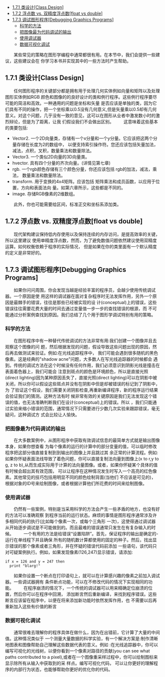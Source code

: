 <!-- TOC -->

- [1.7.1 类设计[Class Design]](#171-%E7%B1%BB%E8%AE%BE%E8%AE%A1class-design)
- [1.7.2 浮点数 vs. 双精度浮点数[float vs double]](#172-%E6%B5%AE%E7%82%B9%E6%95%B0-vs-%E5%8F%8C%E7%B2%BE%E5%BA%A6%E6%B5%AE%E7%82%B9%E6%95%B0float-vs-double)
- [1.7.3 调试图形程序[Debugging Graphics Programs]](#173-%E8%B0%83%E8%AF%95%E5%9B%BE%E5%BD%A2%E7%A8%8B%E5%BA%8Fdebugging-graphics-programs)
    - [科学的方法](#%E7%A7%91%E5%AD%A6%E7%9A%84%E6%96%B9%E6%B3%95)
    - [把图像最为代码调试的输出](#%E6%8A%8A%E5%9B%BE%E5%83%8F%E6%9C%80%E4%B8%BA%E4%BB%A3%E7%A0%81%E8%B0%83%E8%AF%95%E7%9A%84%E8%BE%93%E5%87%BA)
    - [使用调试器](#%E4%BD%BF%E7%94%A8%E8%B0%83%E8%AF%95%E5%99%A8)
    - [数据可视化调试](#%E6%95%B0%E6%8D%AE%E5%8F%AF%E8%A7%86%E5%8C%96%E8%B0%83%E8%AF%95)

<!-- /TOC -->

&emsp;&emsp;某些常见的策略在图形学编程中通常都很有用。在本节中，我们会提供一些建议，这些建议会在
你学习本书并实现其中的一些方法时产生帮助。

## 1.7.1 类设计[Class Design]

&emsp;&emsp;任何图形程序的关键部分都是拥有用于处理几何实体例如向量和矩阵以及处理图形实体例如RGB
颜色和图像的的良好设计的类和例行程序。这些例行程序要尽可能的简洁和高效。一种通用的问题是坐标和矢量
是否应该是单独的类，因为它们具有不同的操作，把一个坐标乘以0.5没有几何意义,但是矢量乘以0.5却有几何
意义。对这个问题，几乎没有一致的意见，这可以在图形从业者中激发数小时的激烈辩论，但是为了距离，让我
们假设我们不会做出区别。
&emsp;&emsp;这意味着这些基本的类要包括:

- Vector2. 一个2D向量类，存储有一个x分量和一个y分量。它应该把这两个分量存储在长度为2的数组中，
  以便支持索引操作符。您还应该包括矢量加法，减法，点积，叉积，数量乘法和数量除法。
- Vector3. 一个类似2D向量的3D向量类。
- hvector. 具有四个分量的齐次向量。(详情见第七章)
- rgb. 一个rgb颜色存储有三个颜色分量，你还应该包括 rgb的加法，减法，乘法， 数量乘法和数量除法。
- transform. 用于变换的4x4矩阵。应该包括 矩阵乘法和成员函数，以应用于位置，方向和表面法向
  量。如第六章所示，这些都是不同的。
- image. 存储RGB像素的2维数组。

&emsp;&emsp;此外，你也可能需要给区间，标准正交和坐标系添加类。

## 1.7.2 浮点数 vs. 双精度浮点数[float vs double]

&emsp;&emsp;现代架构建议保持低内存使用以及保持连续的内存访问，是提高效率的关键，所以这里建议
使用单精度浮点数，然而，为了避免数值问题依然建议使用双精度运算。如何权衡依赖于程序的实际情况，
但是如果在你的类里面有一个默认精度的定义是非常好的。

## 1.7.3 调试图形程序[Debugging Graphics Programs]

&emsp;&emsp;如果你问问周围，你会发现当越是经验丰富的程序员，会越少使用传统调试器。一个原因是使
用这样的调试器在面对复杂程序时无法发挥作用，另外一个原因是最棘手的错误，往往是那些已经被实现的设
计(conceptual)上的错误，这些错误往往需要花费大量的时间去通过变量值一步一步的查找错误的根源，而
不可能通过分析案例查找到原因。我们总结了几个用于图形学调试特别有用的策略。

### 科学的方法
&emsp;&emsp;在图形程序中有一种替代传统调试的方法非常有用:我们创建一个图像并且去观察这个图像的问
题，然后根据发现的问题，假设导致这些问题出现的原因，然后再去做测试来验证。例如:在光线追踪程序中，
我们可能会遇到很多随机的黑色像素。这是经典的"shadow acne"问题，大多数人在写光线追踪器的时候都会
遇到。传统的调试方法在这个时候没有任何作用，我们必须意识到阴影光线是撞击在表面着色器上，我们可能会
注意到斑点的颜色是环境颜色，所以是直接光照(direct lighting)因为某种原因丢失了，直接光照(direct
lighting)可以在阴影中被关闭，所以你可以假设这些斑点并没有在阴影中但是却被错误的标记到了阴影中，为
了验证这个假设，我们需要关闭阴影检查,再重新编译程序，新的程序运行结果会验证我们的猜测。这种方法有时
候非常有效的关键原因是我们无法发现这个错误的值，也无法准确判断我们在设计(conceptual)上的错误。所以
，我们只能通过实验来缩小错误的范围，通常情况下只需要进行少数几次实验来跟踪错误，毫无疑问，这种调试方
式会比较让人愉快。

### 把图像最为代码调试的输出
&emsp;&emsp;在大多数案例中，从图形程序中获取有效调试信息的最简单方式就是输出图像本身，如果你想查看
为每个像素的运行的计算中的部分变量的值，可以临时修改程序把这部分值直接复制到到输出的图像上并且跳过其
余正常的计算流程。例如:如果你怀疑表面法线导致了着色问题，你可以直接复制法向量到图像上(x to r,y to 
g, z to b),从而生成实际用于计算的法向量图像。或者，如果你怀疑某个具体的值有时候会超出其有效范围，
可以让程序在这种情况发生时写入一个高亮的红色像素。其他常见的技巧包括用明显不同的颜色绘制背面(当他们
不应该是可见的)，根据对象的ID号来绘制图像，或者根据计算他们所花费的时间来绘制图像。

### 使用调试器
&emsp;&emsp;仍然有一些案例，特别是当采用科学的方法会产生一些矛盾的地方，也没有好的方法可以准确观察
到程序当前的运行状态。麻烦的事情是图形程序通常涉及许多相同代码的执行(比如每个像素一次，或每个三角形
一次)，这使得通过调试器从开始逐步调试是不可能做到的。而且最难的错误通常只发生在有复杂输入的时候。
&emsp;&emsp;一个有用的方法是给错误“设置陷阱”。首先，保证程序的输出是确定的-运行在单线程下并且确保
所有的随机数计算都使用的固定的种子。然后，找出显示错误的那个像素或者三角形，并在怀疑的错误代码前添加
一些语句，该代码只对可疑案例执行。例如，如果发现像素(126,247)显示错误，请添加: 
```
if x = 126 and y = 247 then
  print "blarg!"
```
&emsp;&emsp;如果你设置一个断点在打印语句上，就可以在计算感兴趣的像素之前加入调试器。一些调试器拥有
条件断点功能，可以在不修改代码的情况下实现相同的功能。
&emsp;&emsp;在程序崩溃的情况下，一个传统的调试器可以用来精确定位崩溃的位置，然后你可以在程序中回溯，
添加断言然后重新编译，来找到程序错误。这些断言应该留在程序中，以便在将来添加新功能时依然发挥作用，也
不需要以后再重新加入这些有价值的断言
### 数据可视化调试
&emsp;&emsp;通常很难去理解你的程序具体在做什么，因为在出错前，它计算了大量的中间值。这种情况类似于
一个测量大量数据的科学实验，有一个解决方案是:制作清晰地图表和图像帮助自己理解这些数据代表的意义。例如
:在光线追踪器中，你可以编写可视化的光线树，以便你看到一个像素对路径的贡献(you can see what paths 
contributed to a pixel),或者在一个图像重采样过程中，你可以绘制图标来显示除所有从输入中获取到的采
样点。编写可视化代码， 可以让你更好的理解程序的内部行为状态，也能够帮助你更好的优化你的代码。


